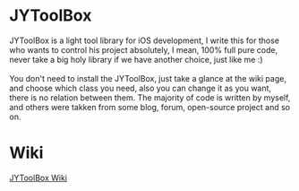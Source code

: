 JYToolBox
=========

<p>JYToolBox is a light tool library for iOS development, I write this for those who wants to control his project absolutely, I mean, 100% full pure code, never take a big holy library if we have another choice, just like me :)
<br><br>
	You don't need to install the JYToolBox, just take a glance at the wiki page, and choose which class you need, also you can change it as you want, there is no relation between them. The majority of code is written by myself, and others were takken from some blog, forum, open-source project and so on.</p>

Wiki
=========

<a href="https://github.com/Doraemomo/JYToolBox/wiki">JYToolBox Wiki</a>

